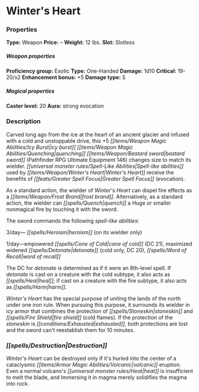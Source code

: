 ﻿---
Title: "Winter's Heart"
Type: "Weapon"
Price: "–"
Weight: "12 lbs."
Slot: "Slotless"
Proficiency group: "Exotic"
Weapon properties Type: "One-Handed"
Damage: "1d10"
Critical: "19-20/x2"
Enhancement bonus: "+5"
Damage type: "S"
Caster level: "20"
Aura: "strong evocation"
Description: |
  "Carved long ago from the ice at the heart of an ancient glacier and infused with a cold and unstoppable drive, this _+5 icy burst quenching bastard sword_ (_Pathfinder RPG Ultimate Equipment_ 146) changes size to match its wielder. Spell-like abilities used by _Winter's Heart_ receive the benefits of Greater Spell Focus (evocation).
  As a standard action, the wielder of _Winter's Heart_ can dispel fire effects as a _frost brand_. Alternatively, as a standard action, the wielder can quench a Huge or smaller nonmagical fire by touching it with the sword.
  The sword commands the following spell-like abilities:
  3/day— _heroism_ (on its wielder only)
  1/day—empowered _cone of cold_ (DC 21), maximized widened _detonate_ (cold only, DC 20), _word of recall_
  The DC for _detonate_ is determined as if it were an 8th-level spell. If _detonate_ is cast on a creature with the cold subtype, it also acts as _heal_; if cast on a creature with the fire subtype, it also acts as _harm_.
  _Winter's Heart_ has the special purpose of uniting the lands of the north under one iron rule. When pursuing this purpose, it surrounds its wielder in icy armor that combines the protection of _stoneskin_ and _fire shield_ (cold flames). If the protection of the _stoneskin_ is exhausted, both protections are lost and the sword can't reestablish them for 10 minutes."
Destruction: |
  "_Winter's Heart_ can be destroyed only if it's hurled into the center of a cataclysmic volcanic eruption. Even a normal volcano's heat is insufficient to melt the blade, and Immersing it in magma merely solidifies the magma into rock."
Sources: "['Mythic Realms']"
---

# Winter's Heart

### Properties

**Type:** Weapon **Price:** – **Weight:** 12 lbs. **Slot:** Slotless

##### Weapon properties

**Proficiency group:** Exotic **Type:** One-Handed **Damage:** 1d10 **Critical:** 19-20/x2 **Enhancement bonus:** +5 **Damage type:** S

##### Magical properties

**Caster level:** 20 **Aura:** strong evocation

### Description

Carved long ago from the ice at the heart of an ancient glacier and infused with a cold and unstoppable drive, this +5 _[[items/Weapon Magic Abilities/Icy Burst|icy burst]]_ _[[items/Weapon Magic Abilities/Quenching|quenching]]_ _[[items/Weapon/Bastard sword|bastard sword]]_ (Pathfinder RPG Ultimate Equipment 146) changes size to match its wielder. _[[universal monster rules/Spell-Like Abilities|Spell-like abilities]]_ used by _[[items/Weapon/Winter's Heart|Winter's Heart]]_ receive the benefits of _[[feats/Greater Spell Focus|Greater Spell Focus]]_ (evocation).

As a standard action, the wielder of _Winter's Heart_ can dispel fire effects as a _[[items/Weapon/Frost Brand|frost brand]]_. Alternatively, as a standard action, the wielder can _[[spells/Quench|quench]]_ a Huge or smaller nonmagical fire by touching it with the sword.

The sword commands the following _spell-like abilities_:

3/day— _[[spells/Heroism|heroism]]_ (on its wielder only)

1/day—empowered _[[spells/Cone of Cold|cone of cold]]_ (DC 21), maximized widened _[[spells/Detonate|detonate]]_ (cold only, DC 20), _[[spells/Word of Recall|word of recall]]_

The DC for _detonate_ is determined as if it were an 8th-level spell. If _detonate_ is cast on a creature with the cold subtype, it also acts as _[[spells/Heal|heal]]_; if cast on a creature with the fire subtype, it also acts as _[[spells/Harm|harm]]_.

_Winter's Heart_ has the special purpose of uniting the lands of the north under one iron rule. When pursuing this purpose, it surrounds its wielder in icy armor that combines the protection of _[[spells/Stoneskin|stoneskin]]_ and _[[spells/Fire Shield|fire shield]]_ (cold flames). If the protection of the _stoneskin_ is _[[conditions/Exhausted|exhausted]]_, both protections are lost and the sword can't reestablish them for 10 minutes.

### _[[spells/Destruction|Destruction]]_

_Winter's Heart_ can be destroyed only if it's hurled into the center of a cataclysmic _[[items/Armor Magic Abilities/Volcanic|volcanic]]_ eruption. Even a normal volcano's _[[universal monster rules/Heat|heat]]_ is insufficient to melt the blade, and Immersing it in magma merely solidifies the magma into rock.

